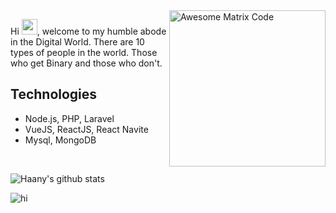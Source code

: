 <img width="250px" src = 'https://media3.giphy.com/media/MFabj1E9mgUsqwVWHu/200w.webp?cid=ecf05e476r9zkttgzph691fyk57qg1id5xb976wi0w534sil&rid=200w.webp' alt = 'Awesome Matrix Code' align="right"/>
<p>Hi <img src="https://media.giphy.com/media/hvRJCLFzcasrR4ia7z/giphy.gif" width="25px">, welcome to my humble abode in the Digital World. There are 10 types of people in the world. Those who get Binary and those who don't.</p>

## Technologies
* Node.js, PHP, Laravel
* VueJS, ReactJS, React Navite
* Mysql, MongoDB

<br>

![Haany's github stats](https://github-readme-stats.vercel.app/api?username=NguyenVanDo51&show_icons=true&hide=[%22issues%22])
 
<img src="https://media0.giphy.com/media/c8NspwwVxwAiA/giphy.gif?cid=ecf05e4746md67sdmkidfhvneq77y2o17k024y4o9pzp480g&rid=giphy.gif" alt="hi" />
